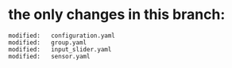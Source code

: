 
# the only changes in this branch:
	modified:   configuration.yaml
	modified:   group.yaml
	modified:   input_slider.yaml
	modified:   sensor.yaml

